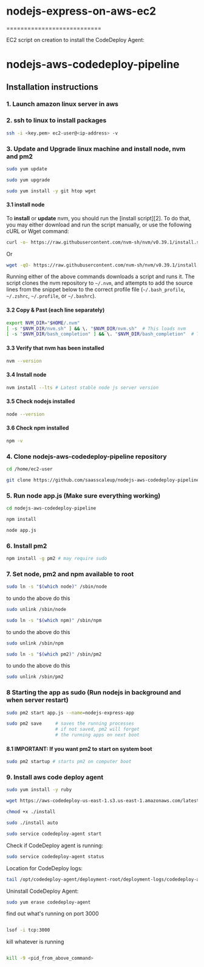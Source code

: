 # nodejs-express-on-aws-ec2

===========================

EC2 script on creation to install the CodeDeploy Agent:

# nodejs-aws-codedeploy-pipeline



## Installation instructions

### 1. Launch amazon linux server in aws

### 2. ssh to linux to install packages

```sh
ssh -i <key.pem> ec2-user@<ip-address> -v
```

### 3. Update and Upgrade linux machine and install node, nvm and pm2

```sh
sudo yum update
```

```sh
sudo yum upgrade
```

```sh
sudo yum install -y git htop wget
```

#### 3.1 install node

To **install** or **update** nvm, you should run the [install script][2]. To do that, you may either download and run the script manually, or use the following cURL or Wget command:
```sh
curl -o- https://raw.githubusercontent.com/nvm-sh/nvm/v0.39.1/install.sh | bash
```
Or
```sh
wget -qO- https://raw.githubusercontent.com/nvm-sh/nvm/v0.39.1/install.sh | bash
```

Running either of the above commands downloads a script and runs it. The script clones the nvm repository to `~/.nvm`, and attempts to add the source lines from the snippet below to the correct profile file (`~/.bash_profile`, `~/.zshrc`, `~/.profile`, or `~/.bashrc`).

#### 3.2 Copy & Past (each line separately)
<a id="profile_snippet"></a>
```sh
export NVM_DIR="$HOME/.nvm"
[ -s "$NVM_DIR/nvm.sh" ] && \. "$NVM_DIR/nvm.sh"  # This loads nvm
[ -s "$NVM_DIR/bash_completion" ] && \. "$NVM_DIR/bash_completion"  # This loads nvm bash_completion
```

#### 3.3 Verify that nvm has been installed

```sh
nvm --version
```

#### 3.4 Install node

```sh
nvm install --lts # Latest stable node js server version
```

#### 3.5 Check nodejs installed
```sh
node --version
```

#### 3.6 Check npm installed
```sh
npm -v
```

### 4. Clone nodejs-aws-codedeploy-pipeline repository

```sh
cd /home/ec2-user
```

```sh
git clone https://github.com/saasscaleup/nodejs-aws-codedeploy-pipeline.git
```

### 5. Run node app.js  (Make sure everything working)

```sh
cd nodejs-aws-codedeploy-pipeline
```

```sh
npm install
```

```sh
node app.js
```

### 6. Install pm2
```sh
npm install -g pm2 # may require sudo
```

### 7. Set node, pm2 and npm available to root

```sh
sudo ln -s "$(which node)" /sbin/node
```
to undo the above do this
```sh
sudo unlink /sbin/node

```

```sh
sudo ln -s "$(which npm)" /sbin/npm
```

to undo the above do this
```sh
sudo unlink /sbin/npm
```


```sh
sudo ln -s "$(which pm2)" /sbin/pm2
```

to undo the above do this
```sh
sudo unlink /sbin/pm2
```

### 8 Starting the app as sudo (Run nodejs in background and when server restart)
```sh
sudo pm2 start app.js --name=nodejs-express-app
```
```sh
sudo pm2 save     # saves the running processes
                  # if not saved, pm2 will forget
                  # the running apps on next boot
```

#### 8.1 IMPORTANT: If you want pm2 to start on system boot
```sh
sudo pm2 startup # starts pm2 on computer boot
```

### 9. Install aws code deploy agent 
```sh
sudo yum install -y ruby 
```

```sh
wget https://aws-codedeploy-us-east-1.s3.us-east-1.amazonaws.com/latest/install
```

```sh
chmod +x ./install
```
```sh
sudo ./install auto
```
```sh
sudo service codedeploy-agent start
```
Check if CodeDeploy agent is running:
```sh
sudo service codedeploy-agent status
```

Location for CodeDeploy logs:
```sh
tail /opt/codedeploy-agent/deployment-root/deployment-logs/codedeploy-agent-deployments.log
```

Uninstall CodeDeploy Agent:
```sh
sudo yum erase codedeploy-agent
```

find out what's running on port 3000

```sh

lsof -i tcp:3000

```

kill whatever is running

```sh

kill -9 <pid_from_above_command>
```

